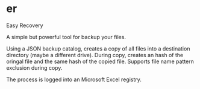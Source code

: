 # er
Easy Recovery

A simple but powerful tool for backup your files.

Using a JSON backup catalog, creates a copy of all files into a destination directory (maybe a different drive).
During copy, creates an hash of the oringal file and the same hash of the copied file.
Supports file name pattern exclusion during copy.

The process is logged into an Microsoft Excel registry.
